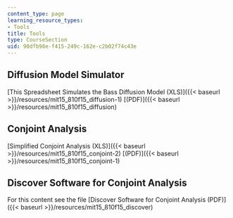 ```yaml
---
content_type: page
learning_resource_types:
- Tools
title: Tools
type: CourseSection
uid: 90dfb98e-f415-249c-162e-c2b02f74c43e
---
```


Diffusion Model Simulator
-------------------------

[This Spreadsheet Simulates the Bass Diffusion Model (XLS)]({{< baseurl >}}/resources/mit15_810f15_diffusion-1) [(PDF)]({{< baseurl >}}/resources/mit15_810f15_diffusion)

Conjoint Analysis
-----------------

[Simplified Conjoint Analysis (XLS)]({{< baseurl >}}/resources/mit15_810f15_conjoint-2) [(PDF)]({{< baseurl >}}/resources/mit15_810f15_conjoint-1)

Discover Software for Conjoint Analysis
---------------------------------------

For this content see the file [Discover Software for Conjoint Analysis (PDF)]({{< baseurl >}}/resources/mit15_810f15_discover)